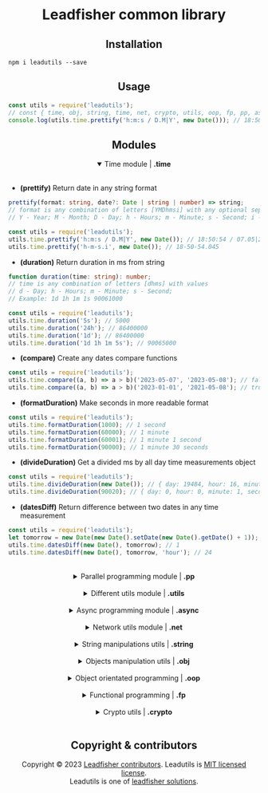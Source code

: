 <h1 align="center">Leadfisher common library</h1>

<h2 align="center">Installation</h2>

```npm
npm i leadutils --save
```

<h2 align="center">Usage</h2>

```javascript
const utils = require('leadutils');
// const { time, obj, string, time, net, crypto, utils, oop, fp, pp, async } = utils;
console.log(utils.time.prettify('h:m:s / D.M|Y', new Date())); // 18:50:54 / 07.05|2023
```

<h2 align="center"> Modules</h2>

<details open>

  <summary width="100%" align="center">Time module | <b>.time</b></summary><br/>

- **(prettify)** Return date in any string format

```ts
prettify(format: string, date?: Date | string | number) => string;
// format is any combination of letters [YMDhmsi] with any optional separators
// Y - Year; M - Month; D - Day; h - Hours; m - Minute; s - Second; i - Millisecond
```

```javascript
const utils = require('leadutils');
utils.time.prettify('h:m:s / D.M|Y', new Date()); // 18:50:54 / 07.05|2023
utils.time.prettify('h-m-s.i', new Date()); // 18-50-54.045
```

- **(duration)** Return duration in ms from string

```ts
function duration(time: string): number;
// time is any combination of letters [dhms] with values
// d - Day; h - Hours; m - Minute; s - Second;
// Example: 1d 1h 1m 1s 90061000
```

```javascript
const utils = require('leadutils');
utils.time.duration('5s'); // 5000
utils.time.duration('24h'); // 86400000
utils.time.duration('1d'); // 86400000
utils.time.duration('1d 1h 1m 5s'); // 90065000
```

- **(compare)** Create any dates compare functions

```javascript
const utils = require('leadutils');
utils.time.compare((a, b) => a > b)('2023-05-07', '2023-05-08'); // false
utils.time.compare((a, b) => a > b)('2023-01-01', '2021-05-08'); // true
```

- **(formatDuration)** Make seconds in more readable format

```javascript
const utils = require('leadutils');
utils.time.formatDuration(1000); // 1 second
utils.time.formatDuration(60000); // 1 minute
utils.time.formatDuration(60001); // 1 minute 1 second
utils.time.formatDuration(90000); // 1 minute 30 seconds
```

- **(divideDuration)** Get a divided ms by all day time measurements object

```javascript
const utils = require('leadutils');
utils.time.divideDuration(new Date()); // { day: 19484, hour: 16, minute: 6, second: 34, millisecond: 818 }
utils.time.divideDuration(90020); // { day: 0, hour: 0, minute: 1, second: 30, millisecond: 20 }
```

- **(datesDiff)** Return difference between two dates in any time measurement

```javascript
const utils = require('leadutils');
let tomorrow = new Date(new Date().setDate(new Date().getDate() + 1));
utils.time.datesDiff(new Date(), tomorrow); // 1
utils.time.datesDiff(new Date(), tomorrow, 'hour'); // 24
```

</details><br/>

<details>

<summary width="100%" align="center">Parallel programming module | <b>.pp</b></summary><br/>

**(Semaphore)** for limit concurrency accessing limited resource

```ts
class Semaphore(concurrency: number, size?: number, timeout?: number){
  empty: boolean;
  enter: Promise<boolean>;
  leave: void;
}
```

</details><br/>

<details>
  <summary width="100%" align="center">Different utils module | <b>.utils</b></summary><br/>

- **(shuffle)** Shuffle array

```javascript
const utils = require('leadutils');
utils.array.shuffle([1, 2, 3]); // ~[2,3,1]
```

- **(sample)** Get sample from array

```javascript
const utils = require('leadutils');
utils.array.sample([1, 2, 3]); // ~2
utils.array.sample([1, 2, 3]); // ~3
utils.array.sample([1, 2, 3]); // ~2
```

- **(range)** Creates array from range

```javascript
const utils = require('leadutils');
utils.array.range(4, 7); // [4,5,6,7]
```

- **(random)** Generate a random number

```javascript
const utils = require('leadutils');
utils.utils.random(0, 5); // 2
utils.utils.random(0, 5); // 4
```

- **(equals)** Deep equals for any type of values

```javascript
const utils = require('leadutils');
utils.utils.equals(0, 0); // true
utils.utils.equals('test', 'test'); // true
utils.utils.equals([1, 2], [1, 2]); // true
utils.utils.equals([1, 2], [1, 2, 3]); // false
utils.utils.equals({ a: true, b: { foo: true } }, { a: true, b: { foo: true } }); // true
utils.utils.equals({ a: true, b: { foo: true } }, { a: true, b: { foo: true, bar: true } }); // false
```

- **(prettyBytes)** Return more readable bytes format

```javascript
const utils = require('leadutils');
utils.utils.prettyBytes(10000000); // 10 MB
utils.utils.prettyBytes(1); // 1 B
```

- **(mostPerformant)** Select fastest method

```javascript
const utils = require('leadutils');
utils.utils.mostPerformant([() => 1 + 2, () => 1 * 2, () => 1 / 2, () => 1 - 2]); // ~0
```

- **(timeTaken)** Log execution time

```javascript
const utils = require('leadutils');
utils.utils.timeTaken((a, b) => a + b)(2 + 3); // return 5; log => timeTaken: 0.297ms
```

</details><br/>

<details>
  <summary width="100%" align="center">Async programming module | <b>.async</b></summary><br/>

```ts
function delay(msec: number, signal?: EventEmitter): Promise<void>;
function timeout(msec: number, signal?: EventEmitter): Promise<void>;
```

- **(delay)** Promise resolve after provided msec, with abort controller

```javascript
const utils = require('leadutils');
utils.async.delay('10s').then(() => console.log('after delay'));
```

- **(timeout)** Promise resolve if signal was passed in provided ms, else reject

```ts
function delay(msec: number, signal?: EventEmitter): Promise<void>;
```

```javascript
const utils = require('leadutils');
utils.async.delay('10s').then(() => console.log('after delay'));
```

</details><br/>

<details>
  <summary width="100%" align="center">Network utils module | <b>.net</b></summary><br/>

- **(receiveBody)** Stream body receiver

```ts
function receiveBody(stream: IncomingMessage): Promise<Buffer | null>;
```

- **(createXML)** Create XML response

```javascript
const utils = require('leadutils');
const xmlBody = utils.net
  .createXML()
  .add({ loc: 'https://leadfisher.ru/', priority: 1, time: '2022-04-12' })
  .add({ loc: 'https://leadfisher.ru/test', priority: 0.4, time: '2022-04-10' }).get;
// <?xml version="1.0" encoding="UTF-8"..
```

- **(intIP)** Get ip integer interpretation

```javascript
const utils = require('leadutils');
utils.net.intIP('127.0.0.1'); // 2130706433
```

- **(parseCookie)** Parse cookie from string

```javascript
const utils = require('leadutils');
let cookie = 'test=123;';
utils.net.parseCookie(cookie); // {test: 123}
```

- **(removePort)** Parse cookie from string

```javascript
const utils = require('leadutils');
utils.net.removePort('https://leadfisher.ru/api/test'); // https://leadfisher.ru
```

</details><br/>

<details>
  <summary width="100%" align="center">String manipulations utils | <b>.string</b></summary><br/>

- **(escape, escapeHTML, unescapeHTML)** Escape unfriendly characters

```javascript
const utils = require('leadutils');
utils.string.escape('https://leadfisher.ru'); // 'https:\\/\\/leadfisher\\.ru'
utils.string.escapeHTML('<script>alert("leadfisher !");</script>'); // &lt;script&gt;alert(&quot;leadfisher !&quot;);&lt;script&gt;
utils.string.unescapeHTML('&lt;script&gt;alert(&quot;leadfisher !&quot;);&lt;script&gt;'); // <script>alert("leadfisher !");</script>
```

- **(template)** String templates

```javascript
const utils = require('leadutils');
const template = utils.string.template`Hello ${'put_here'} !`;
template({ put_here: 'Alex' }); // Hello Alex !
template({ put_here: 'Admin' }); // Hello Admin !
```

- **(yesNo)** Parse user answers

```javascript
const utils = require('leadutils');
utils.string.yesNo('yes'); // true
utils.string.yesNo('y'); // true
utils.string.yesNo('n'); // false
utils.string.yesNo(''); // false
```

- **(words)** Parse all words from string

```javascript
const utils = require('leadutils');
utils.string.words('Hello word!'); // ['Hello', 'word']
```

- **(reverse)** String or Array reverse

```javascript
const utils = require('leadutils');
utils.string.reverse('Hello word!'); // !word olleH
utils.string.reverse([1, 2, 3]); // 321
```

- **(phonePrettify, phonePurify, normalizeEmail)** Phone manipulations utils

```javascript
const utils = require('leadutils');
utils.string.phonePrettify('79999999999'); // +7 (999) 999-99-99
utils.string.phonePurify('+7 (999) 999-99-99'); // 79999999999
utils.string.normalizeEmail('Test@MAIL.domain', 'Test@mail.domain'); // 321
```

- **(fileExt, fileName)** System path manipulation utils

```javascript
const utils = require('leadutils');
utils.string.fileExt('/home/user/index.js'); // js
utils.string.fileName('/home/user/index.js'); // index
```

- **(toString, fromString, isValidJSON, jsonParse)** String parsers

> jsonParse and fromString are both safe parsers

```javascript
const utils = require('leadutils');
utils.string.toString(1); // '1'
utils.string.toString(true); // 'true'
utils.string.toString(undefined); // 'undefined'
utils.string.fromString('test'); // 'test'
utils.string.toString({ foo: { boo: true } }); // '{"foo": { "boo": true }}'
utils.string.fromString('1'); // 1
utils.string.fromString('true'); // true
utils.string.fromString('undefined'); // undefined
utils.string.fromString('test'); // 'test'
utils.string.fromString('{"foo": { "boo": true }}'); // { foo: { boo: true } }
utils.string.isValidJSON('{}'); // true
utils.string.jsonParse('{}'); // {}
utils.string.jsonParse(''); // null
utils.string.jsonParse(123); // null
utils.string.isValidJSON({}); // false
```

</details><br/>

<details>
  <summary width="100%" align="center">Objects manipulation utils | <b>.obj</b></summary><br/>

- **(deepClone)** Clone object with all nested objects, no reference copies

```javascript
const utils = require('leadutils');
const test = { foo: { boo: { bar: 2 } } };
const copy = utils.obj.deepClone(test);
copy.foo.boo.bar = 0;
console.dir(test.foo.boo, copy.foo.boo); // { bar: 2 };  { bar: 0 };
```

- **(deepFreeze)** Freeze Object with all nested objects

```javascript
const utils = require('leadutils');
const test = { foo: { boo: { bar: 2 } } };
utils.obj.deepFreeze(test);
test.foo.boo.bar = 0;
console.dir(test.foo.boo); // { bar: 2 };
```

- **(deepFlatten)** Put nested array items in root array

```javascript
const utils = require('leadutils');
const test = [[1, 2, 3], [4, 5], 6, 7];
utils.obj.deepFlatten(test); // new [1,2,3,4,5,6,7]
```

- **(deepFlattenObject)** Put all nested objects properties in root object

```javascript
const utils = require('leadutils');
const test = { foo: { boo: { bar: 2 } } };
utils.obj.deepFlattenObject(test); // new {'foo.boo.bar': 2}
```

- **(dig)** Search for properties deep inside object

```javascript
const utils = require('leadutils');
const test = { foo: { boo: { bar: 2 } } };
const bar = utils.obj.dig('bar', test);
console.dir(bar); // 2;
```

</details><br/>

<details>
  <summary width="100%" align="center">Object orientated programming | <b>.oop</b></summary><br/>

- **(setDefault)** Overload operator `[]` to return default value if key not fount in object

```javascript
const utils = require('leadutils');
const test = { foo: { boo: { bar: 2 } } };
const bar = utils.oop.setDefault(test, 'not found');
console.log(bar['some key']); // not found
```

- **(defineGetter)** Add getter to object

```javascript
const utils = require('leadutils');
const test = { foo: { boo: { bar: 2 } } };
const bar = utils.oop.defineGetter(test)('key', () => 'value');
console.dir(bar.key); // value
```

- **(defineSetter)** Add setter to object

```javascript
const utils = require('leadutils');
const test = { foo: { boo: { bar: 2 } } };
const bar = utils.oop.defineSetter(test)('key', value => console.log(value));
bar.key = 3; // 3;
```

- **(mixin)** Mix two objects together, with optimization

```javascript
const utils = require('leadutils');
const test = { foo: { boo: { bar: 2 } } };
utils.oop.mixin(test, { bus: { foo: 4 }, foo: 3 });
// test = { foo: { boo: { bar: 2 } }, bus: { foo: 4 } }
```

</details><br/>

<details>
  <summary width="100%" align="center">Functional programming | <b>.fp</b></summary><br/>

- **(pipe, pipeAsync)** Combine multiple functions into one

```javascript
const utils = require('leadutils');
const pipeMagic = utils.fp.pipe(
  v => v + 1,
  v => v * 3,
  v => console.log(v),
);
pipeMagic(0); // 3
```

- **(curry)** Function call after all arguments have been provided

```javascript
const utils = require('leadutils');
const test = utils.fp.curry((a, b, c, d) => a + b + c + d);
test(1)(2)(3, 4); // 10
```

- **(once)** Limit count of function calls to single one

```javascript
const utils = require('leadutils');
const test = utils.fp.once((a, b, c, d) => a + b + c + d);
test(1, 2, 3, 4); // 10
test(1, 2, 3, 4); // undefined
```

- **(times)** Call function multiple times

```javascript
const utils = require('leadutils');
const ctx = { count: 0 };
utils.fp.times(5, (ctx, i) => (ctx.count += i), ctx);
// ctx.count === 5
```

- **(memoize)** Cache wrapper for functions

```javascript
const utils = require('leadutils');
const test = utils.fp.memoize((a, b, c, d) => a + b + c + d);
test(1, 2, 3, 4); // cache hit
test(1, 2, 3, 4); // cached value
```

- **(chain)** Chain functions to custom context, after all calls returns provided context

```javascript
const utils = require('leadutils');

const ctx = { counter: 0 };
const chain = utils.fp.chain(ctx);
ctx.add = chain(v => (chain += v));
ctx.add(1).add(2).add(3).add(4).counter; // 10
```

- **(debounce)** It ensures that one notification is made for an event that fires multiple times.

```javascript
const utils = require('leadutils');
const debounceTest = utils.fp.debounce(() => console.log('Working'), 1000);
debounceTest();
debounceTest();
// working
setTimeout(() => debounceTest(), 1000);
// working
```

- **(throttle)** It will reduce the notifications of an event that fires multiple times.

```javascript
const utils = require('leadutils');
const throttleTest = utils.fp.throttle(() => console.log('Working'), 1000);
throttleTest();
throttleTest();
// working
setTimeout(() => throttleTest(), 1000);
// working
```

</details><br/>

<details>
  <summary width="100%" align="center">Crypto utils | <b>.crypto</b></summary><br/>

- **(hashPassword)** Asynchronous password hashing

```javascript
const utils = require('leadutils');
utils.crypto.hashPassword('secret').then(hash => console.log(hash));
// $scrypt$N=32768,r=8,p=1,maxmem=67108864$wgAA6YiiNmz2iJUx6kAvjh+cSZc7pbCvQW7r5Z2fWbs$gN84NkBtXtwoL3LZXMJEjeLoRlNjyZUV5joX+Fedk5bhE6cK2mcwpRVJV5ymcGq66NSNXAB63duDWS1eCbO3hA
```

- **(validatePassword)** Asynchronous password validation

```javascript
const utils = require('leadutils');
const hash =
  '$scrypt$N=32768,r=8,p=1,maxmem=67108864$wgAA6YiiNmz2iJUx6kAvjh+cSZc7pbCvQW7r5Z2fWbs$gN84NkBtXtwoL3LZXMJEjeLoRlNjyZUV5joX+Fedk5bhE6cK2mcwpRVJV5ymcGq66NSNXAB63duDWS1eCbO3hA';
utils.crypto.validatePassword('secret', hash).then(flag => console.log(flag)); // true
utils.crypto.validatePassword('hacker', hash).then(flag => console.log(flag)); // false
```

</details><br/>

<h2 align="center">Copyright & contributors</h2>

<p align="center">
Copyright © 2023 <a href="https://github.com/LeadFisherSolutions/Leadutils/graphs/contributors">Leadfisher contributors</a>.
Leadutils is <a href="./LICENSE">MIT licensed license</a>.<br/>
Leadutils is one of <a href="https://github.com/LeadFisherSolutions">leadfisher solutions</a>.
</p>
